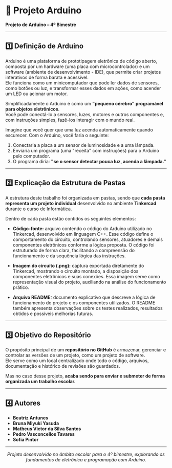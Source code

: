# 🧠 Projeto Arduino  
**Projeto de Arduino – 4º Bimestre**

---

## 1️⃣ Definição de Arduino

Arduino é uma plataforma de prototipagem eletrônica de código aberto, composta por um hardware (uma placa com microcontrolador) e um software (ambiente de desenvolvimento - IDE), que permite criar projetos interativos de forma barata e acessível.  
Ele funciona como um minicomputador que pode ler dados de sensores, como botões ou luz, e transformar esses dados em ações, como acender um LED ou acionar um motor.

Simplificadamente o Arduino é como um **"pequeno cérebro" programável para objetos eletrônicos**.  
Você pode conectá-lo a sensores, luzes, motores e outros componentes e, com instruções simples, fazê-los interagir com o mundo real.

Imagine que você quer que uma luz acenda automaticamente quando escurecer. Com o Arduino, você faria o seguinte:

1. Conectaria a placa a um sensor de luminosidade e a uma lâmpada.  
2. Enviaria um programa (uma "receita" com instruções) para o Arduino pelo computador.  
3. O programa diria: **"se o sensor detectar pouca luz, acenda a lâmpada."**

---

## 2️⃣ Explicação da Estrutura de Pastas

A estrutura deste trabalho foi organizada em pastas, sendo que **cada pasta representa um projeto individual** desenvolvido no ambiente **Tinkercad** durante o curso de Informática.

Dentro de cada pasta estão contidos os seguintes elementos:

- **Código-fonte:** arquivo contendo o código do Arduino utilizado no Tinkercad, desenvolvido em linguagem C++. Esse código define o comportamento do circuito, controlando sensores, atuadores e demais componentes eletrônicos conforme a lógica proposta. O código foi estruturado de forma clara, facilitando a compreensão do funcionamento e da sequência lógica das instruções.

- **Imagem do circuito (.png):** captura exportada diretamente do Tinkercad, mostrando o circuito montado, a disposição dos componentes eletrônicos e suas conexões. Essa imagem serve como representação visual do projeto, auxiliando na análise do funcionamento prático.

- **Arquivo README:** documento explicativo que descreve a lógica de funcionamento do projeto e os componentes utilizados. O README também apresenta observações sobre os testes realizados, resultados obtidos e possíveis melhorias futuras.

---

## 3️⃣ Objetivo do Repositório

O propósito principal de um **repositório no GitHub** é armazenar, gerenciar e controlar as versões de um projeto, como um projeto de software.  
Ele serve como um local centralizado onde todo o código, arquivos, documentação e histórico de revisões são guardados.  

Mas no caso desse projeto, **acaba sendo para enviar e submeter de forma organizada um trabalho escolar.**

---

## 4️⃣ Autores

- **Beatriz Antunes**  
- **Bruna Miyuki Yasuda**  
- **Matheus Victor da Silva Santos**  
- **Pedro Vasconcellos Tavares**  
- **Sofia Pintor**

---

<p align="center">
  <em>Projeto desenvolvido no âmbito escolar para o 4º bimestre, explorando os fundamentos de eletrônica e programação com Arduino.</em>
</p>
